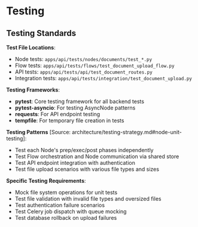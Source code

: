 # Testing

## Testing Standards
**Test File Locations**:
- Node tests: `apps/api/tests/nodes/documents/test_*.py`
- Flow tests: `apps/api/tests/flows/test_document_upload_flow.py`
- API tests: `apps/api/tests/api/test_document_routes.py`
- Integration tests: `apps/api/tests/integration/test_document_upload.py`

**Testing Frameworks**:
- **pytest**: Core testing framework for all backend tests
- **pytest-asyncio**: For testing AsyncNode patterns
- **requests**: For API endpoint testing
- **tempfile**: For temporary file creation in tests

**Testing Patterns** [Source: architecture/testing-strategy.md#node-unit-testing]:
- Test each Node's prep/exec/post phases independently
- Test Flow orchestration and Node communication via shared store
- Test API endpoint integration with authentication
- Test file upload scenarios with various file types and sizes

**Specific Testing Requirements**:
- Mock file system operations for unit tests
- Test file validation with invalid file types and oversized files
- Test authentication failure scenarios
- Test Celery job dispatch with queue mocking
- Test database rollback on upload failures
